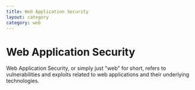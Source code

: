 ```yaml
---
title: Web Application Security
layout: category
category: web
---
```


# Web Application Security

Web Application Security, or simply just "web" for short, refers to vulnerabilities and exploits related to web applications and their underlying technologies.
